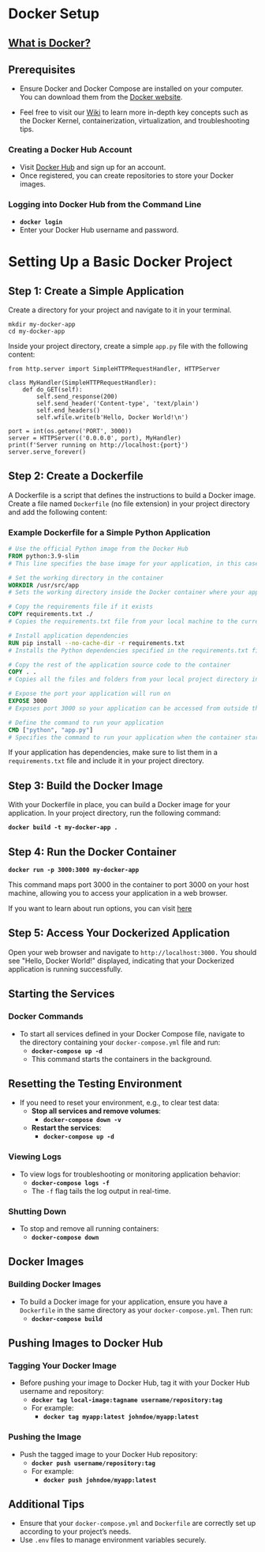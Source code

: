 # Docker Setup

## [What is Docker?](https://github.com/jar285/UFO-JA373/wiki/What-is-Docker%3F#what-is-docker)

## Prerequisites
- Ensure Docker and Docker Compose are installed on your computer. You can download them from the [Docker website](https://www.docker.com/products/docker-desktop/).

- Feel free to visit our [Wiki](https://github.com/jar285/UFO-JA373/wiki) to learn more in-depth key concepts such as the Docker Kernel, containerization, virtualization, and troubleshooting tips.
 
### Creating a Docker Hub Account
- Visit [Docker Hub](https://hub.docker.com/) and sign up for an account.
- Once registered, you can create repositories to store your Docker images.

### Logging into Docker Hub from the Command Line
- **`docker login`**
- Enter your Docker Hub username and password.

# Setting Up a Basic Docker Project

## Step 1: Create a Simple Application
Create a directory for your project and navigate to it in your terminal.

```
mkdir my-docker-app
cd my-docker-app
```
Inside your project directory, create a simple ```app.py``` file with the following content:

```
from http.server import SimpleHTTPRequestHandler, HTTPServer

class MyHandler(SimpleHTTPRequestHandler):
    def do_GET(self):
        self.send_response(200)
        self.send_header('Content-type', 'text/plain')
        self.end_headers()
        self.wfile.write(b'Hello, Docker World!\n')

port = int(os.getenv('PORT', 3000))
server = HTTPServer(('0.0.0.0', port), MyHandler)
print(f'Server running on http://localhost:{port}')
server.serve_forever()
```


## Step 2: Create a Dockerfile
A Dockerfile is a script that defines the instructions to build a Docker image. Create a file named `Dockerfile` (no file extension) in your project directory and add the following content:

### Example Dockerfile for a Simple Python Application

```Dockerfile
# Use the official Python image from the Docker Hub
FROM python:3.9-slim
# This line specifies the base image for your application, in this case, a lightweight Python image.

# Set the working directory in the container
WORKDIR /usr/src/app
# Sets the working directory inside the Docker container where your application code will reside.

# Copy the requirements file if it exists
COPY requirements.txt ./
# Copies the requirements.txt file from your local machine to the current working directory in the container.

# Install application dependencies
RUN pip install --no-cache-dir -r requirements.txt
# Installs the Python dependencies specified in the requirements.txt file without using the cache to reduce the image size.

# Copy the rest of the application source code to the container
COPY . .
# Copies all the files and folders from your local project directory into the container.

# Expose the port your application will run on
EXPOSE 3000
# Exposes port 3000 so your application can be accessed from outside the container.

# Define the command to run your application
CMD ["python", "app.py"]
# Specifies the command to run your application when the container starts.

```
If your application has dependencies, make sure to list them in a ```requirements.txt``` file and include it in your project directory.

## Step 3: Build the Docker Image
With your Dockerfile in place, you can build a Docker image for your application. In your project directory, run the following command:

**`docker build -t my-docker-app . `**

## Step 4: Run the Docker Container

**`docker run -p 3000:3000 my-docker-app `**

This command maps port 3000 in the container to port 3000 on your host machine, allowing you to access your application in a web browser.

If you want to learn about run options, you can visit [here](https://docs.docker.com/engine/containers/run/)

## Step 5: Access Your Dockerized Application

Open your web browser and navigate to ```http://localhost:3000.``` You should see "Hello, Docker World!" displayed, indicating that your Dockerized application is running successfully.



## Starting the Services

### Docker Commands
- To start all services defined in your Docker Compose file, navigate to the directory containing your `docker-compose.yml` file and run:
  - **`docker-compose up -d`**
  - This command starts the containers in the background.

## Resetting the Testing Environment
- If you need to reset your environment, e.g., to clear test data:
  - **Stop all services and remove volumes**:
    - **`docker-compose down -v`**
  - **Restart the services**:
    - **`docker-compose up -d`**

### Viewing Logs
- To view logs for troubleshooting or monitoring application behavior:
  - **`docker-compose logs -f`**
  - The `-f` flag tails the log output in real-time.

### Shutting Down
- To stop and remove all running containers:
  - **`docker-compose down`**

## Docker Images

### Building Docker Images
- To build a Docker image for your application, ensure you have a `Dockerfile` in the same directory as your `docker-compose.yml`. Then run:
  - **`docker-compose build`**

## Pushing Images to Docker Hub

### Tagging Your Docker Image
- Before pushing your image to Docker Hub, tag it with your Docker Hub username and repository:
  - **`docker tag local-image:tagname username/repository:tag`**
  - For example:
    - **`docker tag myapp:latest johndoe/myapp:latest`**

### Pushing the Image
- Push the tagged image to your Docker Hub repository:
  - **`docker push username/repository:tag`**
  - For example:
    - **`docker push johndoe/myapp:latest`**

## Additional Tips
- Ensure that your `docker-compose.yml` and `Dockerfile` are correctly set up according to your project’s needs.
- Use `.env` files to manage environment variables securely.
